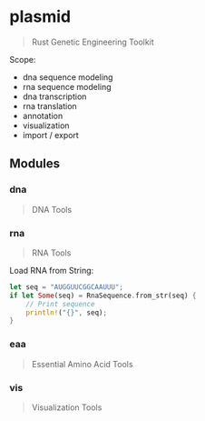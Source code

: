 # plasmid
> Rust Genetic Engineering Toolkit

Scope:
- dna sequence modeling
- rna sequence modeling
- dna transcription
- rna translation
- annotation
- visualization
- import / export

## Modules

### dna
> DNA Tools

### rna
> RNA Tools

Load RNA from String:
```rs
let seq = "AUGGUUCGGCAAUUU";
if let Some(seq) = RnaSequence.from_str(seq) {
    // Print sequence
    println!("{}", seq);
}
```

### eaa
> Essential Amino Acid Tools

### vis
> Visualization Tools